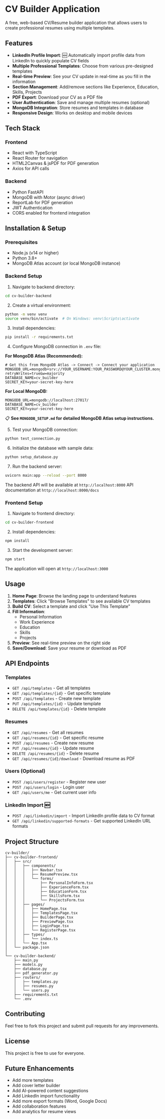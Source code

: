# CV Builder Application

A free, web-based CV/Resume builder application that allows users to create professional resumes using multiple templates.

## Features

- **LinkedIn Profile Import**: 🆕 Automatically import profile data from LinkedIn to quickly populate CV fields
- **Multiple Professional Templates**: Choose from various pre-designed templates
- **Real-time Preview**: See your CV update in real-time as you fill in the information
- **Section Management**: Add/remove sections like Experience, Education, Skills, Projects
- **PDF Export**: Download your CV as a PDF file
- **User Authentication**: Save and manage multiple resumes (optional)
- **MongoDB Integration**: Store resumes and templates in database
- **Responsive Design**: Works on desktop and mobile devices

## Tech Stack

### Frontend
- React with TypeScript
- React Router for navigation
- HTML2Canvas & jsPDF for PDF generation
- Axios for API calls

### Backend
- Python FastAPI
- MongoDB with Motor (async driver)
- ReportLab for PDF generation
- JWT Authentication
- CORS enabled for frontend integration

## Installation & Setup

### Prerequisites
- Node.js (v14 or higher)
- Python 3.8+
- MongoDB Atlas account (or local MongoDB instance)

### Backend Setup

1. Navigate to backend directory:
```bash
cd cv-builder-backend
```

2. Create a virtual environment:
```bash
python -m venv venv
source venv/bin/activate  # On Windows: venv\Scripts\activate
```

3. Install dependencies:
```bash
pip install -r requirements.txt
```

4. Configure MongoDB connection in `.env` file:

**For MongoDB Atlas (Recommended):**
```env
# Get this from MongoDB Atlas -> Connect -> Connect your application
MONGODB_URL=mongodb+srv://YOUR_USERNAME:YOUR_PASSWORD@YOUR_CLUSTER.mongodb.net/?retryWrites=true&w=majority
DATABASE_NAME=cv_builder
SECRET_KEY=your-secret-key-here
```

**For Local MongoDB:**
```env
MONGODB_URL=mongodb://localhost:27017/
DATABASE_NAME=cv_builder
SECRET_KEY=your-secret-key-here
```

📋 **See `MONGODB_SETUP.md` for detailed MongoDB Atlas setup instructions.**

5. Test your MongoDB connection:
```bash
python test_connection.py
```

6. Initialize the database with sample data:
```bash
python setup_database.py
```

7. Run the backend server:
```bash
uvicorn main:app --reload --port 8000
```

The backend API will be available at `http://localhost:8000`
API documentation at `http://localhost:8000/docs`

### Frontend Setup

1. Navigate to frontend directory:
```bash
cd cv-builder-frontend
```

2. Install dependencies:
```bash
npm install
```

3. Start the development server:
```bash
npm start
```

The application will open at `http://localhost:3000`

## Usage

1. **Home Page**: Browse the landing page to understand features
2. **Templates**: Click "Browse Templates" to see available CV templates
3. **Build CV**: Select a template and click "Use This Template"
4. **Fill Information**:
   - Personal Information
   - Work Experience
   - Education
   - Skills
   - Projects
5. **Preview**: See real-time preview on the right side
6. **Save/Download**: Save your resume or download as PDF

## API Endpoints

### Templates
- `GET /api/templates` - Get all templates
- `GET /api/templates/{id}` - Get specific template
- `POST /api/templates` - Create new template
- `PUT /api/templates/{id}` - Update template
- `DELETE /api/templates/{id}` - Delete template

### Resumes
- `GET /api/resumes` - Get all resumes
- `GET /api/resumes/{id}` - Get specific resume
- `POST /api/resumes` - Create new resume
- `PUT /api/resumes/{id}` - Update resume
- `DELETE /api/resumes/{id}` - Delete resume
- `GET /api/resumes/{id}/download` - Download resume as PDF

### Users (Optional)
- `POST /api/users/register` - Register new user
- `POST /api/users/login` - Login user
- `GET /api/users/me` - Get current user info

### LinkedIn Import 🆕
- `POST /api/linkedin/import` - Import LinkedIn profile data to CV format
- `GET /api/linkedin/supported-formats` - Get supported LinkedIn URL formats

## Project Structure

```
cv-builder/
├── cv-builder-frontend/
│   ├── src/
│   │   ├── components/
│   │   │   ├── Navbar.tsx
│   │   │   ├── ResumePreview.tsx
│   │   │   └── forms/
│   │   │       ├── PersonalInfoForm.tsx
│   │   │       ├── ExperienceForm.tsx
│   │   │       ├── EducationForm.tsx
│   │   │       ├── SkillsForm.tsx
│   │   │       └── ProjectsForm.tsx
│   │   ├── pages/
│   │   │   ├── HomePage.tsx
│   │   │   ├── TemplatesPage.tsx
│   │   │   ├── BuilderPage.tsx
│   │   │   ├── PreviewPage.tsx
│   │   │   ├── LoginPage.tsx
│   │   │   └── RegisterPage.tsx
│   │   ├── types/
│   │   │   └── index.ts
│   │   └── App.tsx
│   └── package.json
│
└── cv-builder-backend/
    ├── main.py
    ├── models.py
    ├── database.py
    ├── pdf_generator.py
    ├── routers/
    │   ├── templates.py
    │   ├── resumes.py
    │   └── users.py
    ├── requirements.txt
    └── .env
```

## Contributing

Feel free to fork this project and submit pull requests for any improvements.

## License

This project is free to use for everyone.

## Future Enhancements

- Add more templates
- Add cover letter builder
- Add AI-powered content suggestions
- Add LinkedIn import functionality
- Add more export formats (Word, Google Docs)
- Add collaboration features
- Add analytics for resume views
